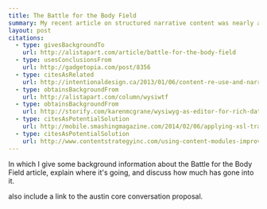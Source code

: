 ```yaml
---
title: The Battle for the Body Field
summary: My recent article on structured narrative content was nearly a year in the making; here's how it happened.
layout: post
citations:
  - type: givesBackgroundTo
    url: http://alistapart.com/article/battle-for-the-body-field
  - type: usesConclusionsFrom
    url: http://gadgetopia.com/post/8356
  - type: citesAsRelated
    url: http://intentionaldesign.ca/2013/01/06/content-re-use-and-narrative-flow/
  - type: obtainsBackgroundFrom
    url: http://alistapart.com/column/wysiwtf
  - type: obtainsBackgroundFrom
    url: http://storify.com/karenmcgrane/wysiwyg-as-editor-for-rich-data-types
  - type: citesAsPotentialSolution
    url: http://mobile.smashingmagazine.com/2014/02/06/applying-xsl-transformations-to-responsive-web-design
  - type: citesAsPotentialSolution
    url: http://www.contentstrategyinc.com/using-content-modules-improve-efficiency-user-experience
---
```


In which I give some background information about the Battle for the Body Field article, explain where it's going, and discuss how much has gone into it.

also include a link to the austin core conversation proposal.


 